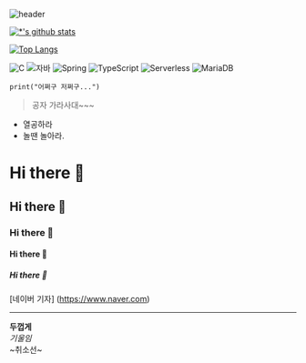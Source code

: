 ![header](https://capsule-render.vercel.app/api?type=egg&color=auto&height=300&section=header&text=깃허브%20특강&fontSize=90)



[![*'s github stats](https://github-readme-stats.vercel.app/api?username=Pasong97)](https://github.com/깃허브아이디)

[![Top Langs](https://github-readme-stats.vercel.app/api/top-langs/?username=Pasong97)](https://github.com/깃허브아이디/github-readme-stats)

![C](https://img.shields.io/badge/-C-123456?style=flat-square&logo=C&logoColor=black)
![자바](https://img.shields.io/badge/-자바-007396?style=flat&logo=Java&logoColor=ffffff)
![Spring](https://img.shields.io/badge/-Spring-6DB33F?style=for-the-badge&logo=Spring&logoColor=white)
![TypeScript](https://img.shields.io/badge/-TypeScript-3178C6?style=flat-square&logo=TypeScript&logoColor=white)
![Serverless](https://img.shields.io/badge/-Serverless-FD5750?style=flat-square&logo=Serverless&logoColor=magenta)
![MariaDB](https://img.shields.io/badge/-MariaDB-1F305F?style=flat-square&logo=mariadb&logoColor=white)

```
print("어쩌구 저쩌구...")
```



> 공자 가라사대~~~
* 열공하라
* 놀땐 놀아라.


# Hi there 👋
## Hi there 👋
### Hi there 👋
#### Hi there 👋
##### Hi there 👋

[네이버 기자] (https://www.naver.com)

---
**두껍게** <br>
*기울임* <br>
~취소선~ <br>
